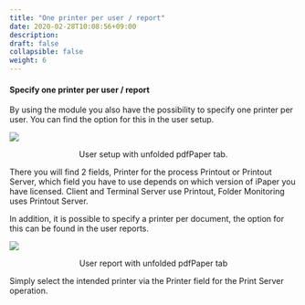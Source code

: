 ```yaml
---
title: "One printer per user / report"
date: 2020-02-28T10:08:56+09:00
description: 
draft: false
collapsible: false
weight: 6
---
```


#### Specify one printer per user / report

By using the module you also have the possibility to specify one printer per user. You can find the option for this in the user setup.

![](/images/connectornav/pdfpaper/drucker_benutzer.png)<center>User setup with unfolded pdfPaper tab.</center>

There you will find 2 fields, Printer for the process Printout or Printout Server, which field you have to use depends on which version of iPaper you have licensed. Client and Terminal Server use Printout, Folder Monitoring uses Printout Server.

In addition, it is possible to specify a printer per document, the option for this can be found in the user reports.

![](/images/connectornav/pdfpaper/drucker_bericht.png)<center>User report with unfolded pdfPaper tab</center>

Simply select the intended printer via the Printer field for the Print Server operation.